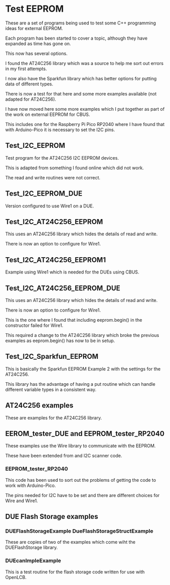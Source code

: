 # Test EEPROM

These are a set of programs being used to test some C++ programming ideas for external EEPROM.

Each program has been started to cover a topic, although they have expanded as time has gone on.

This now has several options.

I found the AT24C256 library which was a source to help me sort out errors in my first attempts.

I now also have the Sparkfun library which has better options for putting data of different types.

There is now a test for that here and some more examples available (not adapted for AT24C256).

I have now moved here some more examples which I put together as part of the work on external EEPROM for CBUS.

This includes one for the Raspberry Pi Pico RP2040 where I have found that with Arduino-Pico it is necessary to set the I2C pins.

## Test_I2C_EEPROM
 
Test program for the AT24C256 I2C EEPROM devices.
  
This is adapted from something I found online which did not work.
 
The read and write routines were not correct.

## Test_I2C_EEPROM_DUE

Version configured to use Wire1 on a DUE.

## Test_I2C_AT24C256_EEPROM

This uses an AT24C256 library which hides the details of read and write.

There is now an option to configure for Wire1.

## Test_I2C_AT24C256_EEPROM1

Example using Wire1 which is needed for the DUEs using CBUS.

## Test_I2C_AT24C256_EEPROM_DUE

This uses an AT24C256 library which hides the details of read and write.

There is now an option to configure for Wire1.

This is the one where I found that including eeprom.begin() in the constructor failed for Wire1.

This required a change to the AT24C256 library which broke the previous examples as eeprom.begin() has now to be in setup.

## Test_I2C_Sparkfun_EEPROM

This is basically the Sparkfun EEPROM Example 2 with the settings for the AT24C256.

This library has the advantage of having a put routine which can handle different variable types in a consistent way.

## AT24C256 examples

These are examples for the AT24C256 library.

## EEROM_tester_DUE and EEPROM_tester_RP2040

These examples use the Wire library to communicate with the EEPROM.

These have been extended from and I2C scanner code.

### EEPROM_tester_RP2040

This code has been used to sort out the problems of getting the code to work with Arduino-Pico.

The pins needed for I2C have to be set and there are different choices for Wire and Wire1.

## DUE Flash Storage examples

### DUEFlashStorageExample DueFlashStorageStructExample

These are copies of two of the examples which come wiht the DUEFlashStorage library.

### DUEcanImpleExample

This is a test routine for the flash storage code written for use with OpenLCB.
